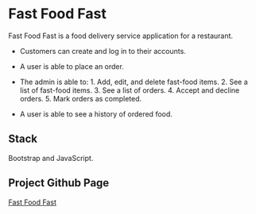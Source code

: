 # Fast Food Fast
Fast Food Fast is a food  delivery service application for a restaurant. 
 - Customers can create and log in to their accounts.
 - A user is able to place an order.
 - The admin is able to:
        1. Add, edit, and delete fast-food items.
        2. See a list of fast-food items.
        3. See a list of orders.
        4. Accept and decline orders.
        5. Mark orders as completed.

- A user is able to see a history of ordered food.

## Stack
Bootstrap and JavaScript.

## Project Github Page
[Fast Food Fast](https://oleebranch.github.io/fastfoodfast)
